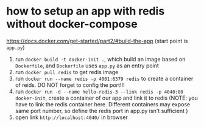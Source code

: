 
# how to setup an app with redis without docker-compose
https://docs.docker.com/get-started/part2/#build-the-app
(start point is `app.py`)
1. run `docker build -t docker-init .`, which build an image based on `Dockerfile`, and `Dockerfile` uses `app.py` as an entry point
2. run `docker pull redis` to get redis image
3. run `docker run --name redis -p 4001:6379 redis` to create a container of reids. DO NOT forget to config the port!!!
4. run `docker run -d --name hello-redis-3 --link redis -p 4040:80 docker-init`, create a container of our app and link it to redis
(NOTE: you have to link the redis container here. Different containers may expose same port number, so define the redis port in app.py isn't sufficient )
5. open link `http://localhost:4040/` in browser
